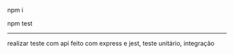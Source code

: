 npm i 

npm test

*************

realizar teste com api feito com express e jest, teste unitário, integração
